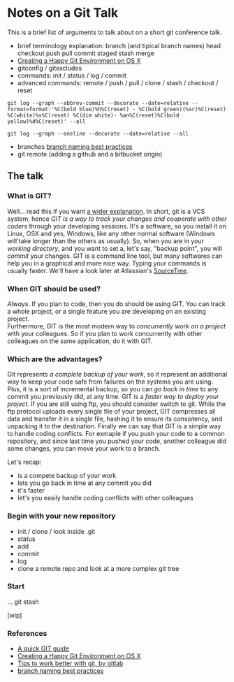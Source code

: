 # Notes on a Git Talk

This is a brief list of arguments to talk about on a short git conference talk.

* brief terminology explanation: branch (and tipical branch names) head checkout push pull commit staged stash merge
* [Creating a Happy Git Environment on OS X](https://gist.github.com/trey/2722934)
* gitconfig / gitexcludes
* commands: init / status / log / commit 
* advanced commands: remote / push / pull / clone / stash / checkout / reset

```
git log --graph --abbrev-commit --decorate --date=relative --format=format:'%C(bold blue)%h%C(reset) - %C(bold green)(%ar)%C(reset) %C(white)%s%C(reset) %C(dim white)- %an%C(reset)%C(bold yellow)%d%C(reset)' --all
```

```
git log --graph --oneline --decorate --date=relative --all
```
* branches [branch naming best practices](http://stackoverflow.com/questions/273695/git-branch-naming-best-practices)
* git remote (adding a github and a bitbucket origin)

## The talk

### What is GIT? 
Well... read this if you want [a wider explanation](https://git-scm.com/book/en/v2/Getting-Started-Git-Basics).
In short, git is a VCS system, hence *GIT is a way to track your changes and cooperate with other coders* through your developing sessions. It's a software, so you install it on Linux, OSX and yes, Windows, like any other normal software (Windows will'take longer than the others as usually).
So, when you are in your *working directory*, and you want to set a, let's say, "backup point", you will *commit* your changes.
GIT is a command line tool, but many softwares can help you in a graphical and more nice way. Typing your commands is usually faster. We'll have a look later at Atlassian's [SourceTree](https://www.sourcetreeapp.com/).

### When GIT should be used?
*Always*. If you plan to code, then you do should be using GIT. You can track a whole project, or a single feature you are developing on an existing project.  
Furthermore, GIT is the most modern way to *concurrently work on a project* with your colleagues. So if you plan to work concurrently with other colleagues on the same application, do it with GIT.

### Which are the advantages?
Git represents *a complete backup of your work*, so it represent an additional way to keep your code safe from failures on the systems you are using. Plus, it is a sort of incremental backup, so you can *go back in time* to any commit you previously did, at any time.
GIT is a *faster way to deploy your project*. If you are still using ftp, you should consider switch to git. While the ftp protocol uploads every single file of your project, GIT compresses all data and transfer it in a single file, hashing it to ensure its consistency, and unpacking it to the destination. 
Finally we can say that GIT is a simple way to handle coding conflicts. For exmaple if you push your code to a common repository, and since last time you pushed your code, another colleague did some changes, you can move your work to a branch.

Let's recap:
* is a compete backup of your work
* lets you go back in time at any commit you did
* it's faster
* let's you easily handle coding conflicts with other colleagues


### Begin with your new repository
* init / clone / look inside .git
* status
* add
* commit
* log
* clone a remote repo and look at a more complex git tree

### Start 
...
git stash



[wip]

### References
* [A quick GIT guide](http://rogerdudler.github.io/git-guide/)
* [Creating a Happy Git Environment on OS X](https://gist.github.com/trey/2722934)
* [Tips to work better with git, by gitlab](https://about.gitlab.com/2015/02/19/8-tips-to-help-you-work-better-with-git/)
* [branch naming best practices](http://stackoverflow.com/questions/273695/git-branch-naming-best-practices)
